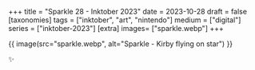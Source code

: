 +++
title = "Sparkle 28 - Inktober 2023"
date = 2023-10-28
draft =  false
[taxonomies]
tags = ["inktober", "art", "nintendo"]
medium = ["digital"]
series = ["inktober-2023"]
[extra]
images= ["sparkle.webp"]
+++

{{ image(src="sparkle.webp", alt="Sparkle - Kirby flying on star") }}

✨
